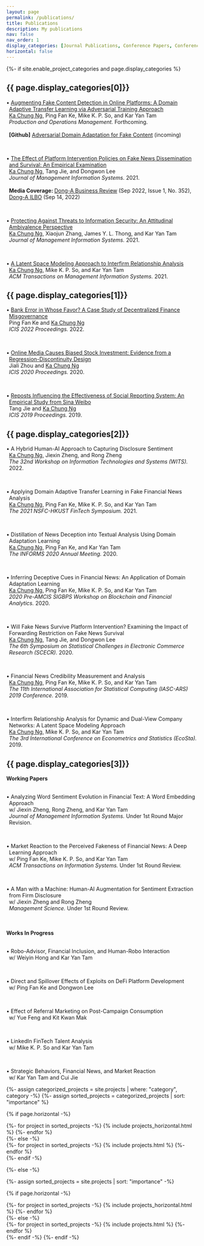 ```yaml
---
layout: page
permalink: /publications/
title: Publications
description: My publications
nav: false
nav_order: 1
display_categories: [Journal Publications, Conference Papers, Conference Presentations, Research in Progress]
horizontal: false
---
```


<!-- pages/projects.md -->
<div class="projects">
{%- if site.enable_project_categories and page.display_categories %}
  <!-- Display categorized projects -->
  <h2 class="category">{{ page.display_categories[0]}}</h2>

<p style="padding-left: 0.5em; text-indent: -0.5em;">• <a href="https://onlinelibrary.wiley.com/doi/abs/10.1111/poms.13959">Augmenting Fake Content Detection in Online Platforms: A Domain Adaptive Transfer Learning via Adversarial Training Approach</a><br>
<u>Ka Chung Ng</u>, Ping Fan Ke, Mike K. P. So, and Kar Yan Tam<br>
<i>Production and Operations Management.</i> Forthcoming.<br><br>
<strong>[Github]</strong> <a href="">Adversarial Domain Adaptation for Fake Content</a> (incoming)</p>
<br>

<p style="padding-left: 0.5em; text-indent: -0.5em;">•	<a href="https://www.tandfonline.com/doi/full/10.1080/07421222.2021.1990612">The Effect of Platform Intervention Policies on Fake News Dissemination and Survival: An Empirical Examination</a><br>
<u>Ka Chung Ng</u>, Tang Jie, and Dongwon Lee<br>
<i>Journal of Management Information Systems.</i> 2021. <br><br>
<strong>Media Coverage: </strong>
<a href="https://dbr.donga.com/article/view/1202/article_no/10562/ac/magazine">Dong-A Business Review</a> (Sep 2022, Issue 1, No. 352),
<a href="https://www.donga.com/news/Economy/article/all/20220913/115435247/1">Dong-A ILBO</a> (Sep 14, 2022)</p>
<br>

<p style="padding-left: 0.5em; text-indent: -0.5em;">•	<a href="https://www.tandfonline.com/doi/full/10.1080/07421222.2021.1962601">Protecting Against Threats to Information Security: An Attitudinal Ambivalence Perspective</a><br>
<u>Ka Chung Ng</u>, Xiaojun Zhang, James Y. L. Thong, and Kar Yan Tam<br>
<i>Journal of Management Information Systems.</i> 2021.</p>
<br>
<p style="padding-left: 0.5em; text-indent: -0.5em;">•	<a href="https://dl.acm.org/doi/10.1145/3424240">A Latent Space Modeling Approach to Interfirm Relationship Analysis</a><br>
<u>Ka Chung Ng</u>, Mike K. P. So, and Kar Yan Tam<br>
<i>ACM Transactions on Management Information Systems.</i> 2021.</p>



<h2 class="category">{{ page.display_categories[1]}}</h2>

<p style="padding-left: 0.5em; text-indent: -0.5em;">•	<a href="https://aisel.aisnet.org/icis2022/blockchain/blockchain/12">Bank Error in Whose Favor? A Case Study of Decentralized Finance Misgovernance</a><br>
Ping Fan Ke and <u>Ka Chung Ng</u><br>
<i>ICIS 2022 Proceedings.</i> 2022.</p>
<br>

<p style="padding-left: 0.5em; text-indent: -0.5em;">•	<a href="https://aisel.aisnet.org/icis2020/social_media/social_media/3">Online Media Causes Biased Stock Investment: Evidence from a Regression-Discontinuity Design</a><br>
Jiali Zhou and <u>Ka Chung Ng</u><br>
<i>ICIS 2020 Proceedings.</i> 2020.</p>
<br>

<p style="padding-left: 0.5em; text-indent: -0.5em;">•	<a href="https://aisel.aisnet.org/icis2019/crowds_social/crowds_social/13">Reposts Influencing the Effectiveness of Social Reporting System: An Empirical Study from Sina Weibo</a><br>
Tang Jie and <u>Ka Chung Ng</u><br>
<i>ICIS 2019 Proceedings.</i> 2019.</p>



<h2 class="category">{{ page.display_categories[2]}}</h2>

<p style="padding-left: 0.5em; text-indent: -0.5em;">•	A Hybrid Human-AI Approach to Capturing Disclosure Sentiment<br>
<u>Ka Chung Ng</u>, Jiexin Zheng, and Rong Zheng <br>
<i>The 32nd Workshop on Information Technologies and Systems (WITS).</i> 2022.</p>
<br>

<p style="padding-left: 0.5em; text-indent: -0.5em;">•	Applying Domain Adaptive Transfer Learning in Fake Financial News Analysis<br>
<u>Ka Chung Ng</u>, Ping Fan Ke, Mike K. P. So, and Kar Yan Tam<br>
<i>The 2021 NSFC-HKUST FinTech Symposium.</i> 2021.</p>
<br>

<p style="padding-left: 0.5em; text-indent: -0.5em;">•	Distillation of News Deception into Textual Analysis Using Domain Adaptation Learning<br>
<u>Ka Chung Ng</u>, Ping Fan Ke, and Kar Yan Tam<br>
<i>The INFORMS 2020 Annual Meeting.</i> 2020.</p>
<br>

<p style="padding-left: 0.5em; text-indent: -0.5em;">•	Inferring Deceptive Cues in Financial News: An Application of Domain Adaptation Learning<br>
<u>Ka Chung Ng</u>, Ping Fan Ke, Mike K. P. So, and Kar Yan Tam<br>
<i>2020 Pre-AMCIS SIGBPS Workshop on Blockchain and Financial Analytics.</i> 2020.</p>
<br>

<p style="padding-left: 0.5em; text-indent: -0.5em;">•	Will Fake News Survive Platform Intervention? Examining the Impact of Forwarding Restriction on Fake News Survival <br>
<u>Ka Chung Ng</u>, Tang Jie, and Dongwon Lee<br>
<i>The 6th Symposium on Statistical Challenges in Electronic Commerce Research (SCECR).</i> 2020.</p>
<br>

<p style="padding-left: 0.5em; text-indent: -0.5em;">•	Financial News Credibility Measurement and Analysis <br>
<u>Ka Chung Ng</u>, Ping Fan Ke, Mike K. P. So, and Kar Yan Tam<br>
<i>The 11th International Association for Statistical Computing (IASC-ARS) 2019 Conference.</i> 2019.</p>
<br>

<p style="padding-left: 0.5em; text-indent: -0.5em;">•	Interfirm Relationship Analysis for Dynamic and Dual-View Company Networks: A Latent Space Modeling Approach<br>
<u>Ka Chung Ng</u>, Mike K. P. So, and Kar Yan Tam<br>
<i>The 3rd International Conference on Econometrics and Statistics (EcoSta).</i> 2019.</p>



<h2 class="category">{{ page.display_categories[3]}}</h2>

<strong>Working Papers</strong><br><br>
<p style="padding-left: 0.5em; text-indent: -0.5em;">•	Analyzing Word Sentiment Evolution in Financial Text: A Word Embedding Approach <br>
w/ Jiexin Zheng, Rong Zheng, and Kar Yan Tam<br>
<i>Journal of Management Information Systems.</i> Under 1st Round Major Revision.</p>
<br>

<p style="padding-left: 0.5em; text-indent: -0.5em;">•	Market Reaction to the Perceived Fakeness of Financial News: A Deep Learning Approach <br>
w/ Ping Fan Ke, Mike K. P. So, and Kar Yan Tam<br>
<i>ACM Transactions on Information Systems.</i> Under 1st Round Review.</p>
<br>

<p style="padding-left: 0.5em; text-indent: -0.5em;">•	A Man with a Machine: Human-AI Augmentation for Sentiment Extraction from Firm Disclosure <br>
w/ Jiexin Zheng and Rong Zheng<br>
<i>Management Science.</i> Under 1st Round Review.</p>

<br><br>
<strong>Works In Progress</strong><br><br>
<p style="padding-left: 0.5em; text-indent: -0.5em;">•	Robo-Advisor, Financial Inclusion, and Human-Robo Interaction<br>
w/ Weiyin Hong and Kar Yan Tam</p>
<br>

<p style="padding-left: 0.5em; text-indent: -0.5em;">•	Direct and Spillover Effects of Exploits on DeFi Platform Development<br>
w/ Ping Fan Ke and Dongwon Lee</p>
<br>

<p style="padding-left: 0.5em; text-indent: -0.5em;">•	Effect of Referral Marketing on Post-Campaign Consumption<br>
w/ Yue Feng and Kit Kwan Mak</p>
<br>

<p style="padding-left: 0.5em; text-indent: -0.5em;">•	LinkedIn FinTech Talent Analysis<br>
w/ Mike K. P. So and Kar Yan Tam</p>
<br>

<p style="padding-left: 0.5em; text-indent: -0.5em;">•	Strategic Behaviors, Financial News, and Market Reaction<br>
w/ Kar Yan Tam and Cui Jie</p>

  {%- assign categorized_projects = site.projects | where: "category", category -%}
  {%- assign sorted_projects = categorized_projects | sort: "importance" %}
  <!-- Generate cards for each project -->
  {% if page.horizontal -%}
  <div class="container">
    <div class="row row-cols-2">
    {%- for project in sorted_projects -%}
      {% include projects_horizontal.html %}
    {%- endfor %}
    </div>
  </div>
  {%- else -%}
  <div class="grid">
    {%- for project in sorted_projects -%}
      {% include projects.html %}
    {%- endfor %}
  </div>
  {%- endif -%}


{%- else -%}
<!-- Display projects without categories -->
  {%- assign sorted_projects = site.projects | sort: "importance" -%}
  <!-- Generate cards for each project -->
  {% if page.horizontal -%}
  <div class="container">
    <div class="row row-cols-2">
    {%- for project in sorted_projects -%}
      {% include projects_horizontal.html %}
    {%- endfor %}
    </div>
  </div>
  {%- else -%}
  <div class="grid">
    {%- for project in sorted_projects -%}
      {% include projects.html %}
    {%- endfor %}
  </div>
  {%- endif -%}
{%- endif -%}
</div>






